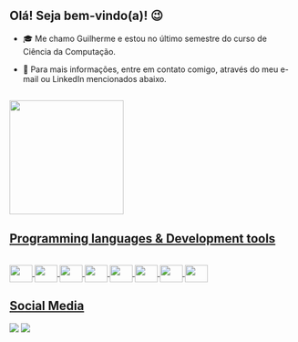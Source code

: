 ## Olá! Seja bem-vindo(a)! 😉
   
   - 🎓 Me chamo Guilherme e estou no último semestre do curso de Ciência da Computação.
   
   - 📧 Para mais informações, entre em contato comigo, através do meu e-mail ou LinkedIn mencionados abaixo.
   
  ##

<div align="left">
  <a href="https://github.com/guilhermeyoshikawa">
  <img height="200em" src="https://github-readme-stats.vercel.app/api/top-langs/?username=guilhermeyoshikawa&layout=compact&langs_count=7&theme=tokyonight"/>
</div>
  
## Programming languages & Development tools  
<div style="display: inline_block"><br>
  <img align="center" height="30" width="40" src="https://cdn.jsdelivr.net/gh/devicons/devicon/icons/python/python-original.svg">
  <img align="center" height="30" width="40" src="https://cdn.jsdelivr.net/gh/devicons/devicon/icons/java/java-original.svg">
  <img align="center" height="30" width="40" src="https://cdn.jsdelivr.net/gh/devicons/devicon/icons/csharp/csharp-original.svg">
  <img align="center" height="30" width="40" src="https://cdn.jsdelivr.net/gh/devicons/devicon/icons/mysql/mysql-original.svg">
  <img align="center" height="30" width="40" src="https://cdn.jsdelivr.net/gh/devicons/devicon/icons/html5/html5-original.svg">
  <img align="center" height="30" width="40" src="https://cdn.jsdelivr.net/gh/devicons/devicon/icons/css3/css3-original.svg">
  <img align="center" height="30" width="40" src="https://cdn.jsdelivr.net/gh/devicons/devicon/icons/javascript/javascript-original.svg">
  <img align="center" height="30" width="40" src="https://cdn.jsdelivr.net/gh/devicons/devicon/icons/bootstrap/bootstrap-plain.svg">
</div>
  
  ##

## Social Media
<div> 
  <a href = "mailto:yoshikawaguilherme0@gmail.com"><img src="https://img.shields.io/badge/-Gmail-%23333?style=for-the-badge&logo=gmail&logoColor=dark" target="_blank"></a>
  <a href="https://www.linkedin.com/in/guilherme-yoshi" target="_blank"><img src="https://img.shields.io/badge/-LinkedIn-%230077B5?style=for-the-badge&logo=linkedin&logoColor=white" target="_blank"></a>  
</div>
